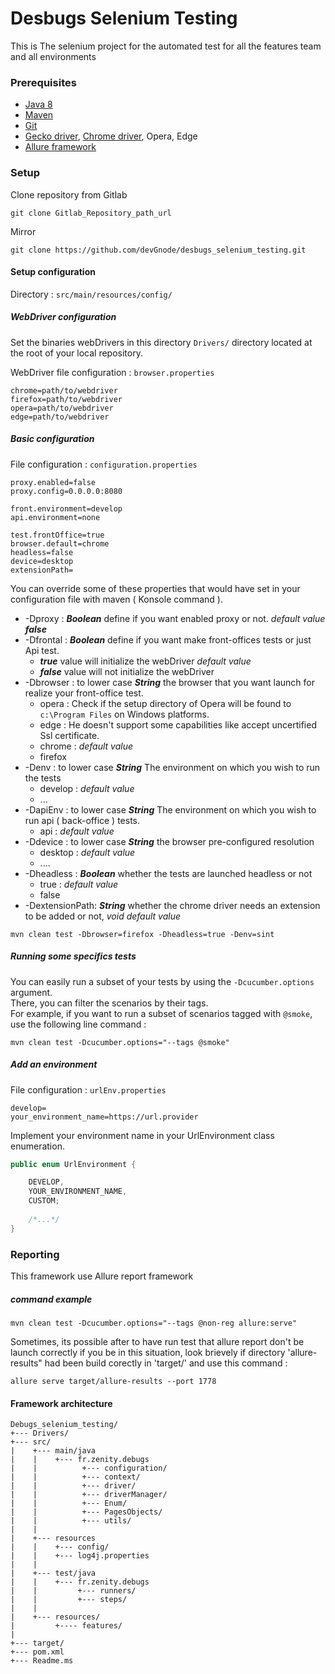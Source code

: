 # Desbugs Selenium Testing

This is The selenium project for the automated test for all the features team and all environments

### Prerequisites

* [Java 8](http://www.oracle.com/technetwork/java/javase/downloads/jdk8-downloads-2133151.html)  
* [Maven](https://maven.apache.org/download.cgi)  
* [Git](https://git-scm.com/downloads)  
* [Gecko driver](https://github.com/mozilla/geckodriver/releases),  [Chrome driver](https://sites.google.com/a/chromium.org/chromedriver/downloads), Opera, Edge
* [Allure framework](https://docs.qameta.io/allure/#_installing_a_commandline)  

### Setup

Clone repository from Gitlab

```  
git clone Gitlab_Repository_path_url  
```

Mirror

```  
git clone https://github.com/devGnode/desbugs_selenium_testing.git
```

#### Setup configuration

Directory : ``src/main/resources/config/``

##### WebDriver configuration

Set the binaries webDrivers in this directory ``Drivers/`` directory located at the root of your local repository.

WebDriver file configuration : ``browser.properties``

```properties
chrome=path/to/webdriver
firefox=path/to/webdriver
opera=path/to/webdriver
edge=path/to/webdriver
```

##### Basic configuration

File configuration : ``configuration.properties``

```properties
proxy.enabled=false
proxy.config=0.0.0.0:8080

front.environment=develop
api.environment=none

test.frontOffice=true
browser.default=chrome
headless=false
device=desktop
extensionPath=
```

You can override some of these properties that would have set in your configuration file with maven ( Konsole command ).

- -Dproxy : ***Boolean*** define if you want enabled proxy or not. *default value* ***false***
- -Dfrontal : ***Boolean*** define if you want make  front-offices tests or just Api test. 
    * ***true*** value will initialize the webDriver *default value*
    * ***false*** value will not initialize the webDriver
- -Dbrowser : to lower case ***String*** the browser that you want launch for realize your front-office test.
    * opera : Check if the setup directory of Opera will be found to ``c:\Program Files`` on Windows platforms.
    * edge : He doesn't support some capabilities like accept uncertified Ssl certificate. 
    * chrome : *default value*
    * firefox
- -Denv : to lower case ***String*** The environment on which you wish to run the tests
    * develop : *default value*
    * ...
- -DapiEnv : to lower case ***String***   The environment on which you wish to run api ( back-office ) tests.
    * api : *default value*
- -Ddevice : to lower case ***String*** the browser pre-configured resolution 
    * desktop : *default value*
    * ....
- -Dheadless : ***Boolean*** whether the tests are launched headless or not
    * true : *default value*
    * false
- -DextensionPath: ***String*** whether the chrome driver needs an extension to be added or not, *void default value*   
    
```
mvn clean test -Dbrowser=firefox -Dheadless=true -Denv=sint
```    

##### Running some specifics tests  

You can easily run a subset of your tests by using the `-Dcucumber.options` argument.  
There, you can filter the scenarios by their tags.  
For example, if you want to run a subset of scenarios tagged with `@smoke`, use the following line command :  

```  
mvn clean test -Dcucumber.options="--tags @smoke"  
``` 

##### Add an environment

File configuration : ``urlEnv.properties``

```properties
develop=
your_environment_name=https://url.provider
```
Implement your environment name in your UrlEnvironment class enumeration.

```java
public enum UrlEnvironment {

    DEVELOP,
    YOUR_ENVIRONMENT_NAME,
    CUSTOM;
    
    /*...*/
}    
```

### Reporting

This framework use Allure report framework

##### command example

```
mvn clean test -Dcucumber.options="--tags @non-reg allure:serve"
```

Sometimes, its possible after to have run test that allure report don't be launch correctly if you be in this situation, look brievely if directory 'allure-results" had been build corectly in 'target/' and use this command :

```
allure serve target/allure-results --port 1778
```

#### Framework architecture

```
Debugs_selenium_testing/
+--- Drivers/
+--- src/
|    +--- main/java
|    |    +--- fr.zenity.debugs
|    |          +--- configuration/
|    |          +--- context/
|    |          +--- driver/
|    |          +--- driverManager/
|    |          +--- Enum/
|    |          +--- PagesObjects/
|    |          +--- utils/
|    |
|    +--- resources
|    |    +--- config/      
|    |    +--- log4j.properties
|    |
|    +--- test/java
|    |    +--- fr.zenity.debugs
|    |         +--- runners/   
|    |         +--- steps/        
|    |
|    +--- resources/
|         +---- features/
|
+--- target/
+--- pom.xml
+--- Readme.ms
```